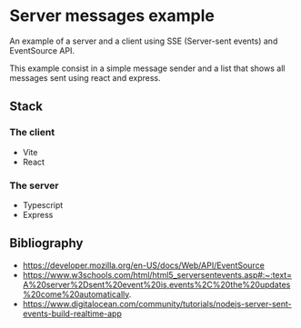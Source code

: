 # Server messages example
An example of a server and a client using SSE (Server-sent events) and EventSource API.

This example consist in a simple message sender and a list that shows all messages sent using react and express.

## Stack
### The client
- Vite
- React

### The server
- Typescript
- Express

## Bibliography
- https://developer.mozilla.org/en-US/docs/Web/API/EventSource
- https://www.w3schools.com/html/html5_serversentevents.asp#:~:text=A%20server%2Dsent%20event%20is,events%2C%20the%20updates%20come%20automatically.
- https://www.digitalocean.com/community/tutorials/nodejs-server-sent-events-build-realtime-app
